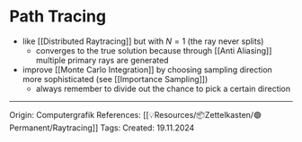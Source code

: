 # Path Tracing

- like [[Distributed Raytracing]] but with $N=1$ (the ray never splits)
	- converges to the true solution because through [[Anti Aliasing]] multiple primary rays are generated
- improve [[Monte Carlo Integration]] by choosing sampling direction more sophisticated (see [[Importance Sampling]])
	- always remember to divide out the chance to pick a certain direction

---

Origin: Computergrafik
References: [[💡Resources/📦Zettelkasten/🟢Permanent/Raytracing]]
Tags: 
Created: 19.11.2024

